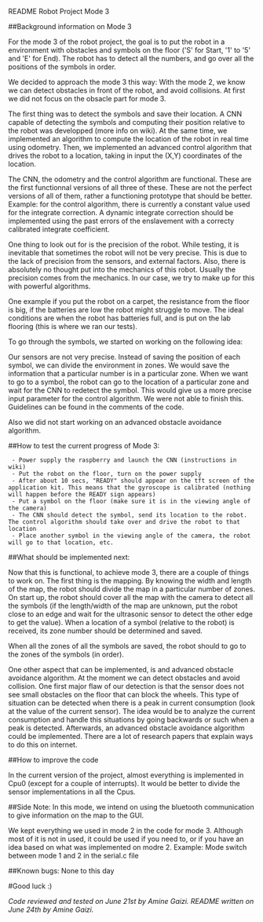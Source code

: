 README Robot Project Mode 3

##Background information on Mode 3

 For the mode 3 of the robot project, the goal is to put the robot in a environment with obstacles and symbols on the floor ('S' for Start, '1' to '5' and 'E' for End). 
 The robot has to detect all the numbers, and go over all the positions of the symbols in order. 

 We decided to approach the mode 3 this way: 
 With the mode 2, we know we can detect obstacles in front of the robot, and avoid collisions. At first we did not focus on the obsacle part for mode 3.
 
 The first thing was to detect the symbols and save their location. A CNN capable of detecting the symbols and computing their position relative to the robot was developped (more info on wiki). 
 At the same time, we implemented an algorithm to compute the location of the robot in real time using odometry. Then, we implemented an advanced control algorithm that drives the robot to a location, taking in input the (X,Y) coordinates of the location. 

The CNN, the odometry and the control algorithm are functional. These are the first functionnal versions of all three of these. These are not the perfect versions of all of them, rather a functioning prototype that should be better. Example:  for the control algorithm, there is currently a constant value used for the integrate correction. A dynamic integrate correction should be implemented using the past errors of the enslavement with a correcty calibrated integrate coefficient. 

One thing to look out for is the precision of the robot. While testing, it is inevitable that sometimes the robot will not be very precise. This is due to the lack of precision from the sensors, and external factors. Also, there is absolutely no thought put into the mechanics of this robot. Usually the precision comes from the mechanics. In our case, we try to make up for this with powerful algorithms.

One example if you put the robot on a carpet, the resistance from the floor is big, if the batteries are low the robot might struggle to move. The ideal conditions are when the robot has batteries full, and is put on the lab flooring (this is where we ran our tests).

To go through the symbols, we started on working on the following idea: 

Our sensors are not very precise. Instead of saving the position of each symbol, we can divide the environment in zones. We would save the information that a particular number is in a particular zone. When we want to go to a symbol, the robot can go to the location of a particular zone and wait for the CNN to redetect the symbol. This would give us a more precise input parameter for the control algorithm. We were not able to finish this. Guidelines can be found in the comments of the code.

Also we did not start working on an advanced obstacle avoidance algorithm.  


##How to test the current progress of Mode 3:

	 - Power supply the raspberry and launch the CNN (instructions in wiki)
	 - Put the robot on the floor, turn on the power supply
	 - After about 10 secs, "READY" should appear on the tft screen of the application kit. This means that the gyroscope is calibrated (nothing will happen before the READY sign appears)
	 - Put a symbol on the floor (make sure it is in the viewing angle of the camera)
	 - The CNN should detect the symbol, send its location to the robot. The control algorithm should take over and drive the robot to that location
	 - Place another symbol in the viewing angle of the camera, the robot will go to that location, etc. 

##What should be implemented next: 

Now that this is functional, to achieve mode 3, there are a couple of things to work on. 
The first thing is the mapping. By knowing the width and length of the map, the robot should divide the map in a particular number of zones. 
On start up, the robot should cover all the map with the camera to detect all the symbols (if the length/width of the map are unknown, put the robot close to an edge and wait for the ultrasonic sensor to detect the other edge to get the value). 
When a location of a symbol (relative to the robot) is received, its zone number should be determined and saved. 

When all the zones of all the symbols are saved, the robot should to go to the zones of the symbols (in order).

One other aspect that can be implemented, is and advanced obstacle avoidance algorithm. At the moment we can detect obstacles and avoid collision. 
One first major flaw of our detection is that the sensor does not see small obstacles on the floor that can block the wheels. This type of situation can be detected when there is a peak in current consumption (look at the value of the current sensor). The idea would be to analyze the current consumption and handle this situations by going backwards or such when a peak is detected. 
Afterwards, an advanced obstacle avoidance algorithm could be implemented. There are a lot of research papers that explain ways to do this on internet.  

##How to improve the code

In the current version of the project, almost everything is implemented in Cpu0 (except for a couple of interrupts). 
It would be better to divide the sensor implementations in all the Cpus. 


##Side Note:
In this mode, we intend on using the bluetooth communication to give information on the map to the GUI.

We kept everything we used in mode 2 in the code for mode 3. Although most of it is not in used, it could be used if you need to, or if you have an idea based on what was implemented on modre 2. Example: Mode switch between mode 1 and 2 in the serial.c file

##Known bugs: 
None to this day

#Good luck :) 


_Code reviewed and tested on June 21st by Amine Gaizi.
README written on June 24th by Amine Gaizi._  
